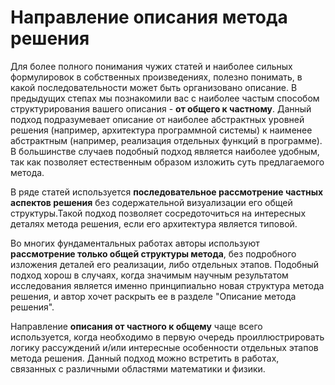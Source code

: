# Направление описания метода решения

Для более полного понимания чужих статей и наиболее сильных формулировок в собственных произведениях, полезно понимать,  в какой последовательности может быть организовано описание. В предыдущих степах мы познакомили вас с наиболее частым способом структурирования вашего описания - **от общего к частному**. Данный подход подразумевает описание от наиболее абстрактных уровней решения \(например, архитектура программной системы\) к наименее абстрактным \(например, реализация отдельных функций в программе\). В большинстве случаев подобный подход является наиболее удобным, так как позволяет естественным образом изложить суть предлагаемого метода.

В ряде статей используется **последовательное рассмотрение частных аспектов решения** без содержательной визуализации его общей структуры.Такой подход позволяет сосредоточиться на интересных деталях метода решения, если его архитектура является типовой.

Во многих фундаментальных работах авторы используют **рассмотрение только общей структуры метода**, без подробного изложения деталей его реализации, либо отдельных этапов. Подобный подход хорош в случаях, когда значимым научным результатом исследования является именно принципиально новая структура метода решения, и автор хочет раскрыть ее в разделе "Описание метода решения".

Направление **описания от частного к общему** чаще всего используется, когда необходимо в первую очередь проиллюстрировать логику рассуждений и/или интересные особенности отдельных этапов метода решения. Данный подход можно встретить в работах, связанных с различными областями математики и физики.


